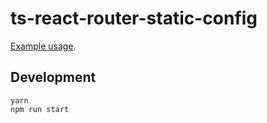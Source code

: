 # ts-react-router-static-config

[Example usage](./src/example.ts).

## Development

```
yarn
npm run start
```
